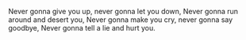 
Never gonna give you up, never gonna let you down, Never gonna run around and desert you, Never gonna make you cry, never gonna say goodbye, Never gonna tell a lie and hurt you.

